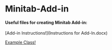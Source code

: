 # Minitab-Add-in

#### Useful files for creating Minitab Add-in:

[Add-in Instructions!](Instructions for Add-In.docx)

[Example Class!](add_in_template.cs)
